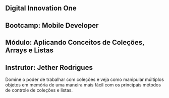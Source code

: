 ## Digital Innovation One

## Bootcamp: Mobile Developer

## Módulo: Aplicando Conceitos de Coleções, Arrays e Listas

## Instrutor: Jether Rodrigues

Domine o poder de trabalhar com coleções e veja como manipular múltiplos objetos em memória de uma maneira mais fácil com os principais métodos de controle de coleções e listas.

